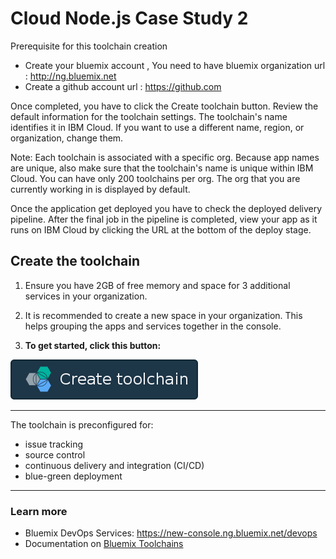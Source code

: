 # Cloud Node.js Case Study 2

Prerequisite  for this toolchain creation 

* Create your bluemix account , You need to have bluemix organization 
   url : http://ng.bluemix.net
* Create a github account 
   url : https://github.com
   
Once completed, you have to click the Create toolchain button. Review the default information for the toolchain settings. The toolchain's name identifies it in IBM Cloud. If you want to use a different name, region, or organization, change them.

Note: Each toolchain is associated with a specific org. Because app names are unique, also make sure that the toolchain's name is unique within IBM Cloud. You can have only 200 toolchains per org. The org that you are currently working in is displayed by default. 

Once the application get deployed you have to check the deployed delivery pipeline. After the final job in the pipeline is completed, view your app as it runs on IBM Cloud by clicking the URL at the bottom of the deploy stage.

## Create the toolchain

1. Ensure you have 2GB of free memory and space for 3 additional services in your organization.

2. It is recommended to create a new space in your organization. This helps grouping the apps and services together in the console.

3. **To get started, click this button:**

 [![Deploy To Bluemix](./.bluemix/create_toolchain_button.png)](https://console.bluemix.net/devops/setup/deploy/?repository=https%3A//github.com/buenavh/dreamhome-finders)

---
The toolchain is preconfigured for:

- issue tracking
- source control
- continuous delivery and integration (CI/CD)
- blue-green deployment

---
### Learn more

* Bluemix DevOps Services: https://new-console.ng.bluemix.net/devops
* Documentation on [Bluemix Toolchains][toolchains_overview_url]

<!--Links-->
[bot_github_url]: https://github.com/IBM-Bluemix/insurance-bot
[orders_github_url]: https://github.com/IBM-Bluemix/insurance-orders
[catalog_github_url]: https://github.com/IBM-Bluemix/insurance-catalog
[dashboard_github_url]: https://github.com/IBM-Bluemix/insurance-bot-dashboard
[ios_github_url]: https://github.com/IBM-Bluemix/insurance-bot-ios
[android_github_url]: https://github.com/IBM-Bluemix/insurance-bot-android
[toolchains_overview_url]: https://new-console.ng.bluemix.net/docs/toolchains/toolchains_overview.html
[toolchains_interconnect_video_url]: https://vimeo.com/156126035/8b04b8878a
[garage_method_url]: https://www.ibm.com/devops/method
